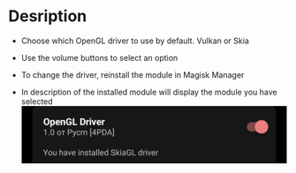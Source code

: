 # Desription 
- Choose which OpenGL driver to use by default. Vulkan or Skia
- Use the volume buttons to select an option
- To change the driver, reinstall the module in Magisk Manager

- In description of the installed module will display the module you have selected
![](https://github.com/PycmShoma/OpenGLDriverChanger/blob/main/assets/Driver.png)
